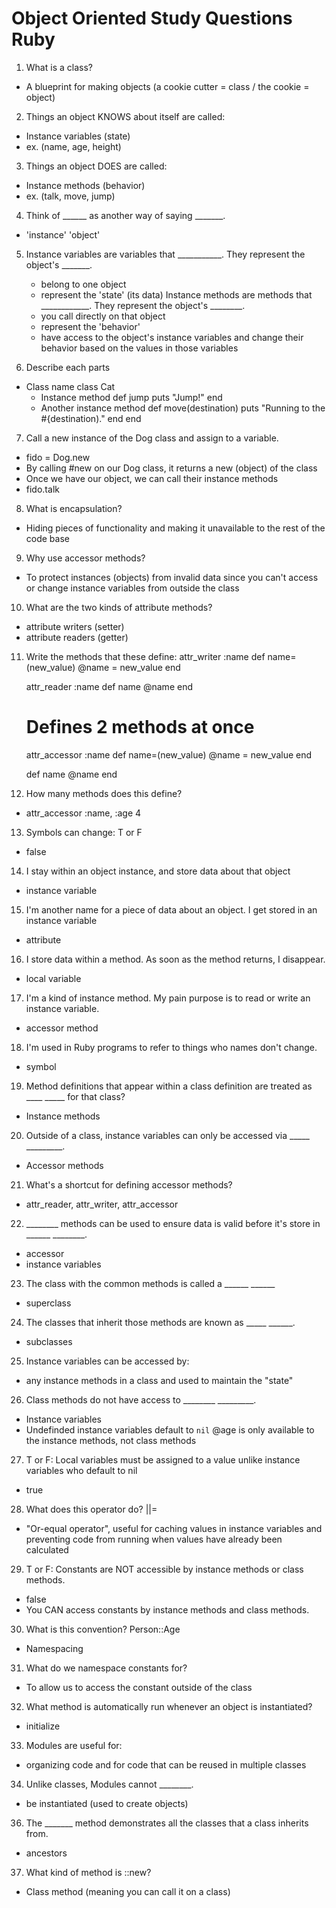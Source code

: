 # Object Oriented Study Questions Ruby

1) What is a class?
- A blueprint for making objects (a cookie cutter = class / the cookie = object)

2) Things an object KNOWS about itself are called:
- Instance variables (state)
- ex. (name, age, height)

3) Things an object DOES are called:
- Instance methods (behavior)
- ex. (talk, move, jump)

4) Think of ______ as another way of saying _______.
- 'instance' 'object'

5) Instance variables are variables that ___________. They represent the object's _______.
   - belong to one object
   - represent the 'state' (its data)
   Instance methods are methods that ____________. They represent the object's ________.
   - you call directly on that object
   - represent the 'behavior'
   - have access to the object's instance variables and change their behavior based
     on the values in those variables

6) Describe each parts
  - Class name
  class Cat
    - Instance method
    def jump
      puts "Jump!"
    end
    - Another instance method
    def move(destination)
      puts "Running to the #{destination)."
    end
  end

7) Call a new instance of the Dog class and assign to a variable.
  -  fido = Dog.new
  -  By calling #new on our Dog class, it returns a new (object) of the class
  - Once we have our object, we can call their instance methods
  - fido.talk

8) What is encapsulation?
-  Hiding pieces of functionality and making it unavailable to the rest of the code base

9) Why use accessor methods?
-  To protect instances (objects) from invalid data since you can't access or change instance
   variables from outside the class

10) What are the two kinds of attribute methods?
  - attribute writers (setter)
  - attribute readers (getter)

11) Write the methods that these define:
    attr_writer :name
    def name=(new_value)
      @name = new_value
    end

    attr_reader :name
    def name
      @name
    end

    # Defines 2 methods at once
    attr_accessor :name
    def name=(new_value)
      @name = new_value
    end

    def name
      @name
    end

12) How many methods does this define?
  - attr_accessor :name, :age
  4

13) Symbols can change: T or F
  - false

14) I stay within an object instance, and store data about that object
  - instance variable

15) I'm another name for a piece of data about an object. I get stored in an instance variable
  - attribute

16) I store data within a method. As soon as the method returns, I disappear.
  - local variable

17) I'm a kind of instance method. My pain purpose is to read or write an instance variable.
  - accessor method

18) I'm used in Ruby programs to refer to things who names don't change.
  - symbol

19) Method definitions that appear within a class definition are treated as ____ _____ for that class?
  - Instance methods

20) Outside of a class, instance variables can only be accessed via _____ _________.
   - Accessor methods

21) What's a shortcut for defining accessor methods?
  - attr_reader, attr_writer, attr_accessor

22) ________ methods can be used to ensure data is valid before it's store in ______ ________.
  - accessor
  - instance variables

23) The class with the common methods is called a ______ ______
  - superclass

24) The classes that inherit those methods are known as _____ ______.
  - subclasses

25) Instance variables can be accessed by:
  - any instance methods in a class and used to maintain the "state"

26) Class methods do not have access to ________ _________.
  - Instance variables
  - Undefinded instance variables default to `nil`
  @age is only available to the instance methods, not class methods

27) T or F: Local variables must be assigned to a value unlike instance variables
    who default to nil
  - true

28) What does this operator do? ||=
  - "Or-equal operator", useful for caching values in instance variables and preventing
    code from running when values have already been calculated

29) T or F: Constants are NOT accessible by instance methods or class methods.
  - false
  - You CAN access constants by instance methods and class methods.

30) What is this convention? Person::Age
  - Namespacing

31) What do we namespace constants for?
  - To allow us to access the constant outside of the class

32) What method is automatically run whenever an object is instantiated?
  - initialize

33) Modules are useful for:
  - organizing code and for code that can be reused in multiple classes

34) Unlike classes, Modules cannot ________.
  - be instantiated (used to create objects)

36) The _______ method demonstrates all the classes that a class inherits from.
  - ancestors

37) What kind of method is ::new?
  - Class method (meaning you can call it on a class)

